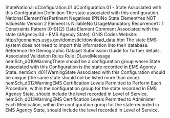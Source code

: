 

StateNational
dConfiguration.01
dConfiguration.01 - State Associated with this Configuration
Definition
The state associated with this configuration.
National ElementYesPertinent Negatives (PN)No
State ElementYes
NOT ValuesNo
Version 2 Element
Is NillableNo
UsageMandatory
Recurrence1 : 1
Constraints
Pattern
[0-9]{2}
Data Element Comment
Associated with the state (dAgency.04 - EMS Agency State). 
GNIS Codes Website:  http://geonames.usgs.gov/domestic/download_data.htm
The state EMS system does not need to import this information into their database. Reference the Demographic Dataset
Submission Guide for further details.
Associated Validation Rules
Rule IDLevelMessage
nemSch_d010WarningThere should be a configuration group where State Associated with this Configuration is the state
recorded in EMS Agency State.
nemSch_d011WarningState Associated with this Configuration should be unique (the same state should not be listed
more than once).
nemSch_d012WarningEMS Certification Levels Permitted to Perform Each Procedure, within the configuration group for
the state recorded in EMS Agency State, should include the level recorded in Level of Service.
nemSch_d013WarningEMS Certification Levels Permitted to Administer Each Medication, within the configuration group
for the state recorded in EMS Agency State, should include the level recorded in Level of Service.